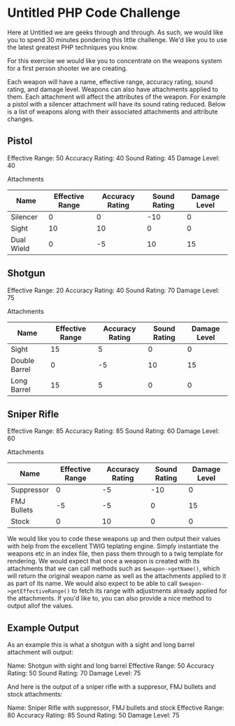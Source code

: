 # Untitled PHP Code Challenge

Here at Untitled we are geeks through and through. As such, we would like you to spend 30 minutes pondering this little challenge. We'd like you to use the latest greatest PHP techniques you know.

For this exercise we would like you to concentrate on the weapons system for a first person shooter we are creating.

Each weapon will have a name, effective range, accuracy rating, sound rating, and damage level. Weapons can also have attachments applied to them. Each attachment will affect the attributes of the weapon. For example a pistol with a silencer attachment will have its sound rating reduced. Below is a list of weapons along with their associated attachments and attribute changes.

## Pistol

Effective Range: 50
Accuracy Rating: 40
Sound Rating: 45
Damage Level: 40

Attachments

| Name       | Effective Range | Accuracy Rating | Sound Rating | Damage Level |
|------------|-----------------|-----------------|--------------|--------------|
| Silencer   | 0               | 0               | -10          | 0            |
| Sight      | 10              | 10              | 0            | 0            |
| Dual Wield | 0               | -5              | 10           | 15           |


## Shotgun

Effective Range: 20
Accuracy Rating: 40
Sound Rating: 70
Damage Level: 75

Attachments

| Name          | Effective Range | Accuracy Rating | Sound Rating | Damage Level |
|---------------|-----------------|-----------------|--------------|--------------|
| Sight         | 15              | 5               | 0            | 0            |
| Double Barrel | 0               | -5              | 10           | 15           |
| Long Barrel   | 15              | 5               | 0            | 0            |


## Sniper Rifle

Effective Range: 85
Accuracy Rating: 85
Sound Rating: 60
Damage Level: 60

Attachments

| Name          | Effective Range | Accuracy Rating | Sound Rating | Damage Level |
|---------------|-----------------|-----------------|--------------|--------------|
| Suppressor    | 0               | -5              | -10          | 0            |
| FMJ Bullets   | -5              | -5              | 0            | 15           |
| Stock         | 0               | 10              | 0            | 0            |

We would like you to code these weapons up and then output their values with help from the excellent TWIG teplating engine. Simply instantiate the weapons etc in an index file, then pass them through to a twig template for rendering. We would expect that once a weapon is created with its attachments that we can call methods such as `$weapon->getName()`, which will return the original weapon name as well as the attachments applied to it as part of its name. We would also expect to be able to call `$weapon->getEffectiveRange()` to fetch its range with adjustments already applied for the attachments. If you'd like to, you can also provide a nice method to output allof the values.

## Example Output

As an example this is what a shotgun with a sight and long barrel attachment will output:

Name: Shotgun with sight and long barrel
Effective Range: 50
Accuracy Rating: 50
Sound Rating: 70
Damage Level: 75

And here is the output of a sniper rifle with a suppresor, FMJ bullets and stock attachments:

Name: Sniper Rifle with suppressor, FMJ bullets and stock
Effective Range: 80
Accuracy Rating: 85
Sound Rating: 50
Damage Level: 75
